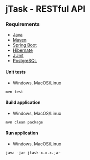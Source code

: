 # jTask - RESTful API

### Requirements
* [Java](https://openjdk.org)  
* [Maven](https://maven.apache.org)  
* [Spring Boot](https://spring.io)
* [Hibernate](https://hibernate.org/)
* [JUnit](https://junit.org)
* [PostgreSQL](https://www.postgresql.org)

#### Unit tests
* Windows, MacOS/Linux
```
mvn test
```
#### Build application
* Windows, MacOS/Linux
```
mvn clean package
```
#### Run application
* Windows, MacOS/Linux
```
java -jar jtask-x.x.x.jar
```
